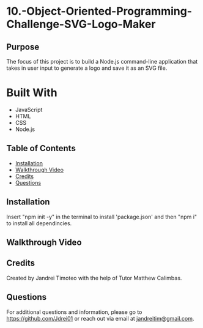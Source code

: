 # 10.-Object-Oriented-Programming-Challenge-SVG-Logo-Maker

## Purpose
The focus of this project is to build a Node.js command-line application that takes in user input to generate a logo and save it as an SVG file.

# Built With
* JavaScript
* HTML
* CSS
* Node.js

## Table of Contents
* [Installation](#installation)
* [Walkthrough Video](#walkthrough-video)
* [Credits](#credits)
* [Questions](#questions)

## Installation
Insert "npm init -y" in the terminal to install 'package.json' and then "npm i" to install all dependincies.

## Walkthrough Video

## Credits
Created by Jandrei Timoteo with the help of Tutor Matthew Calimbas.

## Questions
For additional questions and information, please go to https://github.com/Jdrei01
or reach out via email at jandreitim@gmail.com.